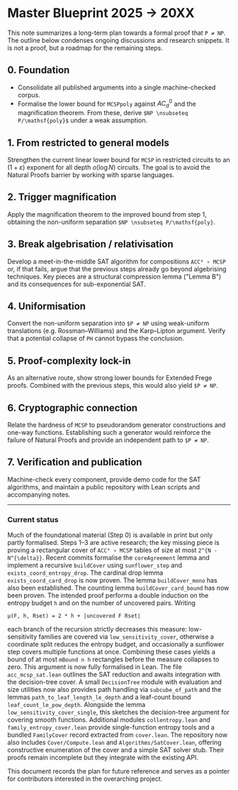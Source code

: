 # Master Blueprint 2025 → 20XX

This note summarizes a long-term plan towards a formal proof that `P ≠ NP`.
The outline below condenses ongoing discussions and research snippets.  It is
not a proof, but a roadmap for the remaining steps.

## 0. Foundation

* Consolidate all published arguments into a single machine-checked corpus.
* Formalise the lower bound for `MCSPpoly` against $AC^0_d$ and the
  magnification theorem.  From these, derive
  `$NP \nsubseteq P/\mathsf{poly}$` under a weak assumption.

## 1. From restricted to general models

Strengthen the current linear lower bound for `MCSP` in restricted circuits to
an $(1+\varepsilon)$ exponent for all depth $o(\log N)$ circuits.  The goal is
to avoid the Natural Proofs barrier by working with sparse languages.

## 2. Trigger magnification

Apply the magnification theorem to the improved bound from step 1, obtaining the
non-uniform separation `$NP \nsubseteq P/\mathsf{poly}`.

## 3. Break algebrisation / relativisation

Develop a meet-in-the-middle SAT algorithm for compositions `ACC⁰ ∘ MCSP` or, if
that fails, argue that the previous steps already go beyond algebrising
techniques.  Key pieces are a structural compression lemma ("Lemma B") and its
consequences for sub-exponential SAT.

## 4. Uniformisation

Convert the non-uniform separation into `$P ≠ NP` using weak-uniform
translations (e.g. Rossman–Williams) and the Karp–Lipton argument.  Verify that
a potential collapse of `PH` cannot bypass the conclusion.

## 5. Proof-complexity lock-in

As an alternative route, show strong lower bounds for Extended Frege proofs.
Combined with the previous steps, this would also yield `$P ≠ NP`.

## 6. Cryptographic connection

Relate the hardness of `MCSP` to pseudorandom generator constructions and
one-way functions.  Establishing such a generator would reinforce the failure of
Natural Proofs and provide an independent path to `$P ≠ NP`.

## 7. Verification and publication

Machine-check every component, provide demo code for the SAT algorithms, and
maintain a public repository with Lean scripts and accompanying notes.

---

### Current status

Much of the foundational material (Step 0) is available in print but only partly
formalised.  Steps 1–3 are active research; the key missing piece is proving a
rectangular cover of `ACC⁰ ∘ MCSP` tables of size at most `2^{N - N^{\delta}}`.
Recent commits formalise the `coreAgreement` lemma and implement a recursive `buildCover` using `sunflower_step` and `exists_coord_entropy_drop`.  The cardinal drop lemma `exists_coord_card_drop` is now proven.  The lemma `buildCover_mono` has also been established.  The counting lemma `buildCover_card_bound` has now been proven.
The intended proof performs a double induction on the entropy budget `h` and on
the number of uncovered pairs.  Writing

```
μ(F, h, Rset) = 2 * h + |uncovered F Rset|
```

each branch of the recursion strictly decreases this measure:
low-sensitivity families are covered via `low_sensitivity_cover`, otherwise a
coordinate split reduces the entropy budget, and occasionally a sunflower step
covers multiple functions at once.  Combining these cases yields a bound of at
most `mBound n h` rectangles before the measure collapses to zero.  This argument is now fully formalised in Lean.  The file `acc_mcsp_sat.lean` outlines the SAT reduction and awaits integration with the decision-tree cover.
A small `DecisionTree` module with evaluation and size utilities now also
provides path handling via `subcube_of_path` and the lemmas
`path_to_leaf_length_le_depth` and a leaf-count bound `leaf_count_le_pow_depth`.
Alongside the lemma `low_sensitivity_cover_single`,
this sketches the decision-tree argument for covering smooth functions.
Additional modules `collentropy.lean` and `family_entropy_cover.lean` provide
single-function entropy tools and a bundled `FamilyCover` record extracted from
`cover.lean`.
The repository now also includes `Cover/Compute.lean` and
`Algorithms/SatCover.lean`, offering constructive enumeration of the cover and a
simple SAT solver stub.  Their proofs remain incomplete but they integrate with
the existing API.

This document records the plan for future reference and serves as a pointer for
contributors interested in the overarching project.
